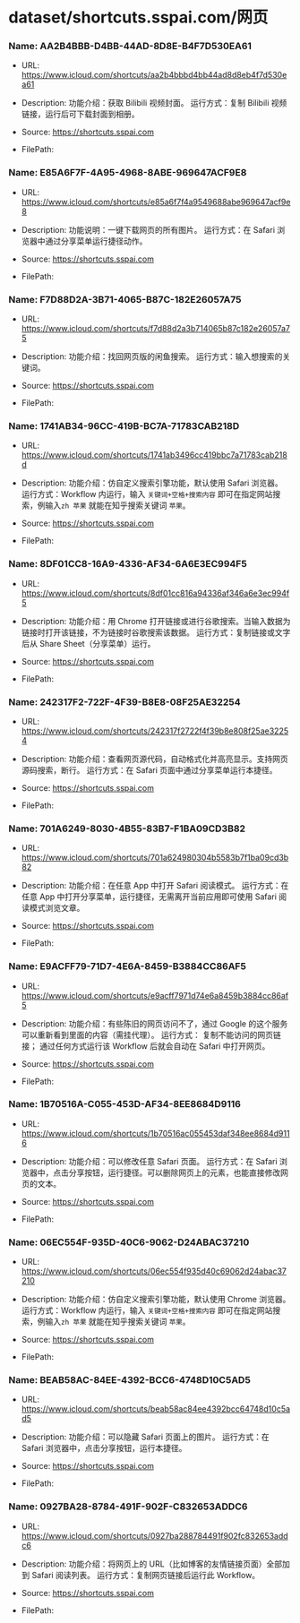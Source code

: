 # dataset/shortcuts.sspai.com/网页

### Name: AA2B4BBB-D4BB-44AD-8D8E-B4F7D530EA61

- URL: https://www.icloud.com/shortcuts/aa2b4bbbd4bb44ad8d8eb4f7d530ea61

- Description: 功能介绍：获取 Bilibili 视频封面。 运行方式：复制 Bilibili 视频链接，运行后可下载封面到相册。 

- Source: https://shortcuts.sspai.com

- FilePath: 

### Name: E85A6F7F-4A95-4968-8ABE-969647ACF9E8

- URL: https://www.icloud.com/shortcuts/e85a6f7f4a9549688abe969647acf9e8

- Description: 功能说明：一键下载网页的所有图片。 运行方式：在 Safari 浏览器中通过分享菜单运行捷径动作。 

- Source: https://shortcuts.sspai.com

- FilePath: 

### Name: F7D88D2A-3B71-4065-B87C-182E26057A75

- URL: https://www.icloud.com/shortcuts/f7d88d2a3b714065b87c182e26057a75

- Description: 功能介绍：找回网页版的闲鱼搜索。 运行方式：输入想搜索的关键词。 

- Source: https://shortcuts.sspai.com

- FilePath: 

### Name: 1741AB34-96CC-419B-BC7A-71783CAB218D

- URL: https://www.icloud.com/shortcuts/1741ab3496cc419bbc7a71783cab218d

- Description: 功能介绍：仿自定义搜索引擎功能，默认使用 Safari 浏览器。 运行方式：Workflow 内运行，输入 `关键词+空格+搜索内容` 即可在指定网站搜索，例输入`zh 苹果` 就能在知乎搜索关键词 `苹果`。 

- Source: https://shortcuts.sspai.com

- FilePath: 

### Name: 8DF01CC8-16A9-4336-AF34-6A6E3EC994F5

- URL: https://www.icloud.com/shortcuts/8df01cc816a94336af346a6e3ec994f5

- Description: 功能介绍：用 Chrome 打开链接或进行谷歌搜索。当输入数据为链接时打开该链接，不为链接时谷歌搜索该数据。 运行方式：复制链接或文字后从 Share Sheet（分享菜单）运行。 

- Source: https://shortcuts.sspai.com

- FilePath: 

### Name: 242317F2-722F-4F39-B8E8-08F25AE32254

- URL: https://www.icloud.com/shortcuts/242317f2722f4f39b8e808f25ae32254

- Description: 功能介绍：查看网页源代码，自动格式化并高亮显示。支持网页源码搜索，断行。 运行方式：在 Safari 页面中通过分享菜单运行本捷径。 

- Source: https://shortcuts.sspai.com

- FilePath: 

### Name: 701A6249-8030-4B55-83B7-F1BA09CD3B82

- URL: https://www.icloud.com/shortcuts/701a624980304b5583b7f1ba09cd3b82

- Description: 功能介绍：在任意 App 中打开 Safari 阅读模式。 运行方式：在任意 App 中打开分享菜单，运行捷径，无需离开当前应用即可使用 Safari 阅读模式浏览文章。 

- Source: https://shortcuts.sspai.com

- FilePath: 

### Name: E9ACFF79-71D7-4E6A-8459-B3884CC86AF5

- URL: https://www.icloud.com/shortcuts/e9acff7971d74e6a8459b3884cc86af5

- Description: 功能介绍：有些陈旧的网页访问不了，通过 Google 的这个服务可以重新看到里面的内容（需挂代理）。 运行方式：
复制不能访问的网页链接；
通过任何方式运行该 Workflow 后就会自动在 Safari 中打开网页。 

- Source: https://shortcuts.sspai.com

- FilePath: 

### Name: 1B70516A-C055-453D-AF34-8EE8684D9116

- URL: https://www.icloud.com/shortcuts/1b70516ac055453daf348ee8684d9116

- Description: 功能介绍：可以修改任意 Safari 页面。 运行方式：在 Safari 浏览器中，点击分享按钮，运行捷径。可以删除网页上的元素，也能直接修改网页的文本。 

- Source: https://shortcuts.sspai.com

- FilePath: 

### Name: 06EC554F-935D-40C6-9062-D24ABAC37210

- URL: https://www.icloud.com/shortcuts/06ec554f935d40c69062d24abac37210

- Description: 功能介绍：仿自定义搜索引擎功能，默认使用 Chrome 浏览器。 运行方式：Workflow 内运行，输入 `关键词+空格+搜索内容` 即可在指定网站搜索，例输入`zh 苹果` 就能在知乎搜索关键词 `苹果`。 

- Source: https://shortcuts.sspai.com

- FilePath: 

### Name: BEAB58AC-84EE-4392-BCC6-4748D10C5AD5

- URL: https://www.icloud.com/shortcuts/beab58ac84ee4392bcc64748d10c5ad5

- Description: 功能介绍：可以隐藏 Safari 页面上的图片。 运行方式：在 Safari 浏览器中，点击分享按钮，运行本捷径。 

- Source: https://shortcuts.sspai.com

- FilePath: 

### Name: 0927BA28-8784-491F-902F-C832653ADDC6

- URL: https://www.icloud.com/shortcuts/0927ba288784491f902fc832653addc6

- Description: 功能介绍：将网页上的 URL（比如博客的友情链接页面）全部加到 Safari 阅读列表。 运行方式：复制网页链接后运行此 Workflow。 

- Source: https://shortcuts.sspai.com

- FilePath: 

